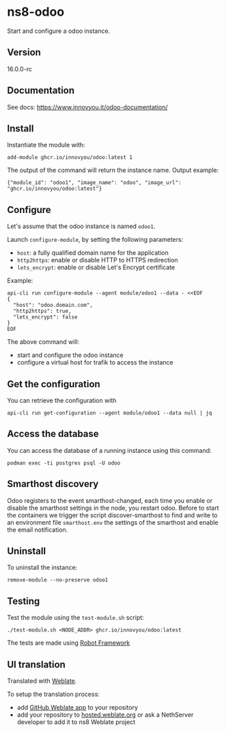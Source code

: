 # ns8-odoo

Start and configure a odoo instance.

## Version

16.0.0-rc

## Documentation

See docs: https://www.innovyou.it/odoo-documentation/

## Install

Instantiate the module with:

    add-module ghcr.io/innovyou/odoo:latest 1

The output of the command will return the instance name.
Output example:

    {"module_id": "odoo1", "image_name": "odoo", "image_url": "ghcr.io/innovyou/odoo:latest"}

## Configure

Let's assume that the odoo instance is named `odoo1`.

Launch `configure-module`, by setting the following parameters:
- `host`: a fully qualified domain name for the application
- `http2https`: enable or disable HTTP to HTTPS redirection
- `lets_encrypt`: enable or disable Let's Encrypt certificate

Example:

```
api-cli run configure-module --agent module/odoo1 --data - <<EOF
{
  "host": "odoo.domain.com",
  "http2https": true,
  "lets_encrypt": false
}
EOF
```

The above command will:
- start and configure the odoo instance
- configure a virtual host for trafik to access the instance

## Get the configuration

You can retrieve the configuration with

```
api-cli run get-configuration --agent module/odoo1 --data null | jq
```

## Access the database

You can access the database of a running instance using this command:
```
podman exec -ti postgres psql -U odoo
```

## Smarthost discovery

Odoo registers to the event smarthost-changed, each time you enable or disable the smarthost settings in the node, you restart odoo.
Before to start the containers we trigger the script discover-smarthost to find and write to an environment file `smarthost.env` the settings of the smarthost and enable the email notification.

## Uninstall

To uninstall the instance:

    remove-module --no-preserve odoo1

## Testing

Test the module using the `test-module.sh` script:


    ./test-module.sh <NODE_ADDR> ghcr.io/innovyou/odoo:latest

The tests are made using [Robot Framework](https://robotframework.org/)

## UI translation

Translated with [Weblate](https://hosted.weblate.org/projects/ns8/).

To setup the translation process:

- add [GitHub Weblate app](https://docs.weblate.org/en/latest/admin/continuous.html#github-setup) to your repository
- add your repository to [hosted.weblate.org](https://hosted.weblate.org) or ask a NethServer developer to add it to ns8 Weblate project
